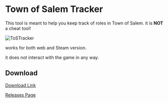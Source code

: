 # Town of Salem Tracker
This tool is meant to help you keep track of roles in Town of Salem.
it is **NOT** a cheat tool!

![ToSTracker](https://user-images.githubusercontent.com/40902186/222254425-cb9af455-a20a-497d-b820-9453d1fe1846.png)


works for both web and Steam version.

it does not interact with the game in any way.


## Download

[Download Link](https://github.com/Lust-Ware/ToSRoleTracker/releases/download/ToSTracker/ToSTracker.exe)

[Releases Page](https://github.com/Lust-Ware/ToSRoleTracker/releases/tag/ToSTracker)
